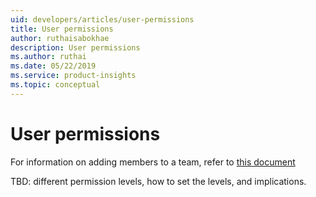 ```yaml
---
uid: developers/articles/user-permissions
title: User permissions
author: ruthaisabokhae
description: User permissions
ms.author: ruthai
ms.date: 05/22/2019
ms.service: product-insights
ms.topic: conceptual
---
```


# User permissions 

For information on adding members to a team, refer to [this document](xref:developers/dev-resources/manage-teams)

TBD: different permission levels, how to set the levels, and implications. 